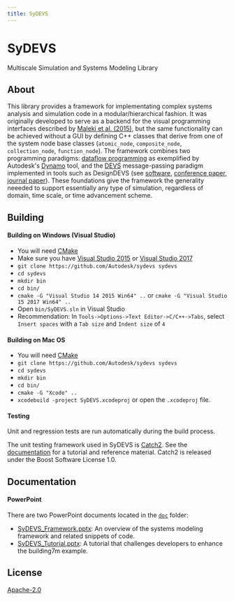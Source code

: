 ```yaml
---
title: SyDEVS
---
```


# SyDEVS

Multiscale Simulation and Systems Modeling Library

## About

This library provides a framework for implementating complex systems analysis and simulation code in a modular/hierarchical fashion. It was originally developed to serve as a backend for the visual programming interfaces described by [Maleki et al. (2015)](https://www.autodeskresearch.com/publications/designingdevs), but the same functionality can be achieved without a GUI by defining C++ classes that derive from one of the system node base classes (`atomic_node`, `composite_node`, `collection_node`, `function_node`). The framework combines two programming paradigms: [dataflow programming](https://en.wikipedia.org/wiki/Dataflow_programming) as exemplified by Autodesk's [Dynamo](http://dynamobim.org/) tool, and the [DEVS](https://en.wikipedia.org/wiki/DEVS) message-passing paradigm implemented in tools such as DesignDEVS (see [software](http://simaud.com/resources.php#software), [conference paper](https://www.autodeskresearch.com/designdevs), [journal paper](https://www.autodeskresearch.com/publications/practical-aspects-designdevs-simulation-environment)). These foundations give the framework the generality neeeded to support essentially any type of simulation, regardless of domain, time scale, or time advancement scheme.

## Building

#### Building on Windows (Visual Studio)
* You will need [CMake](http://www.cmake.org/)
* Make sure you have [Visual Studio 2015](https://www.visualstudio.com) or [Visual Studio 2017](https://www.visualstudio.com)
* `git clone https://github.com/Autodesk/sydevs sydevs`
* `cd sydevs`
* `mkdir bin`
* `cd bin/`
* `cmake -G "Visual Studio 14 2015 Win64" ..` or `cmake -G "Visual Studio 15 2017 Win64" ..`
* Open `bin/SyDEVS.sln` in Visual Studio
* Recommendation: In `Tools->Options->Text Editor->C/C++->Tabs`, select `Insert spaces` with a `Tab size` and `Indent size` of `4`

#### Building on Mac OS
* You will need [CMake](http://www.cmake.org/)
* `git clone https://github.com/Autodesk/sydevs sydevs`
* `cd sydevs`
* `mkdir bin`
* `cd bin/`
* `cmake -G "Xcode" ..`
* `xcodebuild -project SyDEVS.xcodeproj` or open the `.xcodeproj` file.

#### Testing

Unit and regression tests are run automatically during the build process.

The unit testing framework used in SyDEVS is [Catch2](https://github.com/catchorg/Catch2). See the [documentation](https://github.com/catchorg/Catch2/tree/master/docs) for a tutorial and reference material. Catch2 is released under the Boost Software License 1.0.

## Documentation

#### PowerPoint

There are two PowerPoint documents located in the [`doc`](doc) folder:

- [SyDEVS_Framework.pptx](doc/SyDEVS_Framework.pptx): An overview of the systems modeling framework and related snippets of code.
- [SyDEVS_Tutorial.pptx](doc/SyDEVS_Tutorial.pptx): A tutorial that challenges developers to enhance the building7m example.


## License

[Apache-2.0](LICENSE.md)